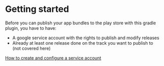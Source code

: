 # Getting started
Before you can publish your app bundles to the play store with this gradle plugin, you have to have:
- A google service account with the rights to publish and modify releases
- Already at least one release done on the track you want to publish to (not covered here)

[How to create and configure a service account](CONFIGURATION_OF_GOOGLE_SERVICE_ACCOUNT.md)
 